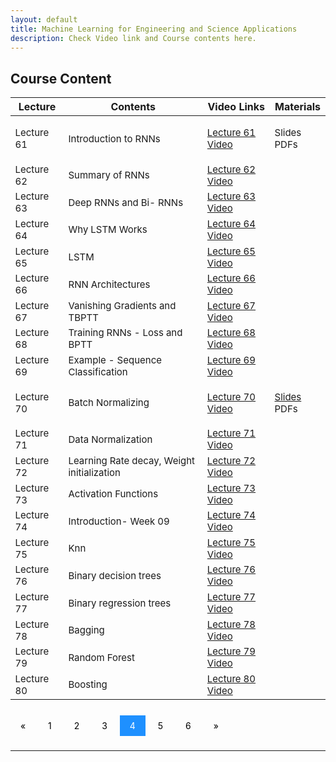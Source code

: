 ```yaml
---
layout: default
title: Machine Learning for Engineering and Science Applications
description: Check Video link and Course contents here.
---
```


## Course Content
<style>
.pagination a {
  color: black;
  float: center;
  padding: 8px 16px;
  text-decoration: none;
  transition: background-color .3s;
}

.pagination a.active {
  background-color: dodgerblue;
  color: white;
}

.pagination a:hover:not(.active) {background-color: #ddd;}
</style>

<table>
<thead>
<tr>
<th>Lecture</th>
<th>Contents</th>
  <th>Video Links</th>
  <th>Materials</th>
</tr>
</thead>
<tbody>
<tr>
<td style="font-size: 15px;">Lecture 61</td>
<td style="font-size: 15px;">Introduction to RNNs</td>
  <td style="font-size: 15px;"><a href="https://youtu.be/2qak7ADfmpY">Lecture 61 Video</a></td>
<td style="font-size: 15px;"><p>Slides<br>
  PDFs</p></td>
</tr>
  <tr>
  <td style="font-size: 15px;">Lecture 62</td>
<td style="font-size: 15px;">Summary of RNNs</td>
  <td style="font-size: 15px;"><a href="https://youtu.be/jhPQHEwZezg">Lecture 62 Video</a></td>
<td></td>
</tr>
  <tr>
<td style="font-size: 15px;">Lecture 63</td>
<td style="font-size: 15px;">Deep RNNs and Bi- RNNs</td>
  <td style="font-size: 15px;"><a href="https://youtu.be/OLO6kyxwqnY">Lecture 63 Video</a></td>
<td></td>
</tr>
   <tr>
<td style="font-size: 15px;">Lecture 64</td>
<td style="font-size: 15px;">Why LSTM Works</td>
  <td style="font-size: 15px;"><a href="https://youtu.be/AJGQA9qODXc">Lecture 64 Video</a></td>
<td></td>
</tr>
   <tr>
<td style="font-size: 15px;">Lecture 65</td>
<td style="font-size: 15px;">LSTM</td>
  <td style="font-size: 15px;"><a href="https://youtu.be/geOEfpN98VQ">Lecture 65 Video</a></td>
<td></td>
</tr>
   <tr>
<td style="font-size: 15px;">Lecture 66</td>
<td style="font-size: 15px;">RNN Architectures</td>
  <td style="font-size: 15px;"><a href="https://youtu.be/1t3xixWyx2M">Lecture 66 Video</a></td>
<td></td>
</tr>
   <tr>
<td style="font-size: 15px;">Lecture 67</td>
<td style="font-size: 15px;">Vanishing Gradients and TBPTT</td>
  <td style="font-size: 15px;"><a href="https://youtu.be/SNGrLSeLj8A">Lecture 67 Video</a></td>
<td></td>
</tr>
   <tr>
<td style="font-size: 15px;">Lecture 68</td>
<td style="font-size: 15px;">Training RNNs - Loss and BPTT</td>
  <td style="font-size: 15px;"><a href="https://youtu.be/RrB605Mbpic">Lecture 68 Video</a></td>
<td></td>
</tr>
  <tr>
<td style="font-size: 15px;">Lecture 69</td>
<td style="font-size: 15px;">Example - Sequence Classification</td>
  <td style="font-size: 15px;"><a href="https://youtu.be/h5ZIw14BWoA">Lecture 69 Video</a></td>
<td></td>
</tr>
  <tr>
<td style="font-size: 15px;">Lecture 70</td>
<td style="font-size: 15px;">Batch Normalizing</td>
  <td style="font-size: 15px;"><a href="https://youtu.be/yWQ3KWNv9pU">Lecture 70 Video</a></td>
<td style="font-size: 15px;"><p><a href="https://docs.google.com/presentation/d/19PIJwgu0V6IN4NQzZx6fxQ85_-ZjiyOo/edit#slide=id.p1">Slides</a><br>
  PDFs</p></td>
</tr>
   <tr>
<td style="font-size: 15px;">Lecture 71</td>
<td style="font-size: 15px;">Data Normalization</td>
  <td style="font-size: 15px;"><a href="https://youtu.be/9rjJDHAkitY">Lecture 71 Video</a></td>
<td></td>
</tr>
   <tr>
<td style="font-size: 15px;">Lecture 72</td>
<td style="font-size: 15px;">Learning Rate decay, Weight initialization</td>
  <td style="font-size: 15px;"><a href="https://youtu.be/yWCj95DdWXs">Lecture 72 Video</a></td>
<td></td>
</tr>
   <tr>
<td style="font-size: 15px;">Lecture 73</td>
<td style="font-size: 15px;">Activation Functions</td>
  <td style="font-size: 15px;"><a href="https://youtu.be/wu-B_LHpBnU">Lecture 73 Video</a></td>
<td></td>
</tr>
   <tr>
<td style="font-size: 15px;">Lecture 74</td>
<td style="font-size: 15px;">Introduction- Week 09</td>
  <td style="font-size: 15px;"><a href="https://youtu.be/QM4JJPe9BHc">Lecture 74 Video</a></td>
<td></td>
</tr>
   <tr>
<td style="font-size: 15px;">Lecture 75</td>
<td style="font-size: 15px;">Knn</td>
  <td style="font-size: 15px;"><a href="https://youtu.be/NNuXuJFaJl4">Lecture 75 Video</a></td>
<td></td>
</tr>
   <tr>
<td style="font-size: 15px;">Lecture 76</td>
<td style="font-size: 15px;">Binary decision trees</td>
  <td style="font-size: 15px;"><a href="https://youtu.be/uPwZ8DhQNjg">Lecture 76 Video</a></td>
<td></td>
</tr>
   <tr>
<td style="font-size: 15px;">Lecture 77</td>
<td style="font-size: 15px;">Binary regression trees</td>
  <td style="font-size: 15px;"><a href="https://youtu.be/cG0IvHjHNcY">Lecture 77 Video</a></td>
<td></td>
</tr>
   <tr>
<td style="font-size: 15px;">Lecture 78</td>
<td style="font-size: 15px;">Bagging</td>
  <td style="font-size: 15px;"><a href="https://youtu.be/enD2BvWSukI">Lecture 78 Video</a></td>
<td></td>
</tr>
   <tr>
<td style="font-size: 15px;">Lecture 79</td>
<td style="font-size: 15px;">Random Forest</td>
  <td style="font-size: 15px;"><a href="https://youtu.be/waBIrjzs4Tc">Lecture 79 Video</a></td>
<td></td>
</tr>
   <tr>
<td style="font-size: 15px;">Lecture 80</td>
<td style="font-size: 15px;">Boosting</td>
  <td style="font-size: 15px;"><a href="https://youtu.be/i4OvvmRIz4A">Lecture 80 Video</a></td>
<td></td>
</tr>
</tbody>
</table>

<br>
<div class="pagination">
  <a href="course_page3.html">&laquo;</a>
  <a href="course_page.html">1</a>
  <a href="course_page2.html">2</a>
  <a href="course_page3.html">3</a>
  <a class="active" href="course_page4.html">4</a>
  <a href="course_page5.html">5</a>
  <a href="course_page6.html">6</a>
  <a href="course_page5.html">&raquo;</a>
</div>
<br>

---
